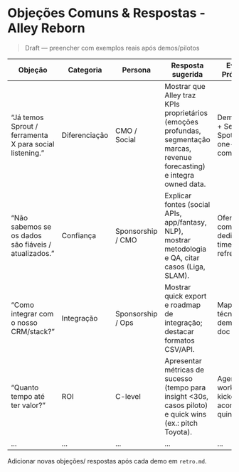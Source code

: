 # Objeções Comuns & Respostas - Alley Reborn

> Draft — preencher com exemplos reais após demos/pilotos

| Objeção | Categoria | Persona | Resposta sugerida | Evidências / Próximo passo |
|---------|-----------|---------|-------------------|----------------------------|
| “Já temos Sprout / ferramenta X para social listening.” | Diferenciação | CMO / Social | Mostrar que Alley traz KPIs proprietários (emoções profundas, segmentação marcas, revenue forecasting) e integra owned data. | Demo: Hero KPIs + Segment Spotlight; enviar one-pager de comparação. |
| “Não sabemos se os dados são fiáveis / atualizados.” | Confiança | Sponsorship / CMO | Explicar fontes (social APIs, app/fantasy, NLP), mostrar metodologia e QA, citar casos (Liga, SLAM). | Oferecer piloto com dashboards dedicados; incluir timeline de refresh. |
| “Como integrar com o nosso CRM/stack?” | Integração | Sponsorship / Ops | Mostrar quick export e roadmap de integração; destacar formatos CSV/API. | Mapear requisitos técnicos após demo; partilhar doc técnico. |
| “Quanto tempo até ter valor?” | ROI | C-level | Apresentar métricas de sucesso (tempo para insight <30s, casos piloto) e quick wins (ex.: pitch Toyota). | Agendar workshop de kickoff; propor acompanhamento quinzenal. |
| ... | ... | ... | ... | ... |

Adicionar novas objeções/ respostas após cada demo em `retro.md`.
